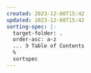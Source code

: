 ```yaml
---
created: 2023-12-08T15:42
updated: 2023-12-08T15:42
sorting-spec: |-
  target-folder: .
  order-asc: a-z
  ... ∋ Table of Contents
  %
  sortspec
---
```

